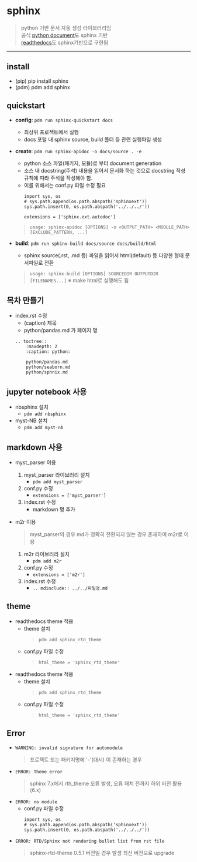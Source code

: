 # sphinx
> python 기반 문서 자동 생성 라이브러리임  
> 공식 [python document](https://docs.python.org/ko/3/)도 sphinx 기반  
> [readthedocs](https://readthedocs.org/)도 sphinx기반으로 구현됨

-------

## install
- (pip) pip install sphinx
- (pdm) pdm add sphinx

## quickstart
- **config**: `pdm run sphinx-quickstart docs`
    - 최상위 프로젝트에서 실행
    - docs 포털 내 sphinx source, build 폴더 등 관련 실행파일 생성

- **create**: `pdm run sphinx-apidoc -o docs/source . -e`
    - python 소스 파일(패키지, 모듈)로 부터 document generation
    - 소스 내 docstring(주석) 내용을 읽어서 문서화 하는 것으로 docstring 작성 규칙에 따라 주석을 작성해야 함.
    - 이를 위해서는 conf.py 파일 수정 필요
        ```
        import sys, os
        # sys.path.append(os.path.abspath('sphinxext'))
        sys.path.insert(0, os.path.abspath('../../../'))

        extensions = ['sphinx.ext.autodoc']
        ```
    > `usage: sphinx-apidoc [OPTIONS] -o <OUTPUT_PATH> <MODULE_PATH> [EXCLUDE_PATTERN, ...]`

- **build**: `pdm run sphinx-build docs/source docs/build/html`
    - sphinx source(.rst, .md 등) 파일을 읽어서 html(default) 등 다양한 형태 문서파일로 전환
    > `usage: sphinx-build [OPTIONS] SOURCEDIR OUTPUTDIR [FILENAMES...]`
    > ※ make html로 실행해도 됨

## 목차 만들기
- index.rst 수정
    - (caption) 제목
    - python/pandas.md 가 페이지 명
    ```
    .. toctree::
        :maxdepth: 2
        :caption: python:

        python/pandas.md
        python/seaborn.md
        python/sphnix.md
    ```

## jupyter notebook 사용
- nbsphinx 설치
    - `pdm add nbsphinx`
- myst-NB 설치
    - `pdm add myst-nb`

## markdown 사용
- myst_parser 이용
    1. myst_parser 라이브러리 설치
        - `pdm add myst_parser`
    2. conf.py 수정
        - `extensions = ['myst_parser']`
    3. index.rst 수정
        - markdown 명 추가
- m2r 이용
    > myst_parser의 경우 md가 정확히 전환되지 않는 경우 존재하여 m2r로 이용
    
    1. m2r 라이브러리 설치
        - `pdm add m2r`
    2. conf.py 수정
        - `extensions = ['m2r']`
    3. index.rst 수정
        - `.. mdinclude:: ../../파일명.md`

## theme
- readthedocs theme 적용
    - theme 설치
        > `pdm add sphinx_rtd_theme`
    - conf.py 파일 수정
        > `html_theme = 'sphinx_rtd_theme'`
- readthedocs theme 적용
    - theme 설치
        > `pdm add sphinx_rtd_theme`
    - conf.py 파일 수정
        > `html_theme = 'sphinx_rtd_theme'`

## Error
- `WARNING: invalid signature for automodule`
    > 프로젝트 또는 패키지명에 '-'(대시) 이 존재하는 경우
- `ERROR: Theme error`
    > sphinx 7.x에서 rth_theme 오류 발생, 오류 패치 전까지 하위 버전 활용 (6.x)
- `ERROR: no module`
    - conf.py 파일 수정
        ```
        import sys, os
        # sys.path.append(os.path.abspath('sphinxext'))
        sys.path.insert(0, os.path.abspath('../../../'))
        ```
- `ERROR: RTD/Sphinx not rendering bullet list from rst file`
    > sphinx-rtd-theme 0.5.1 버전일 경우 발생 최신 버전으로 upgrade

